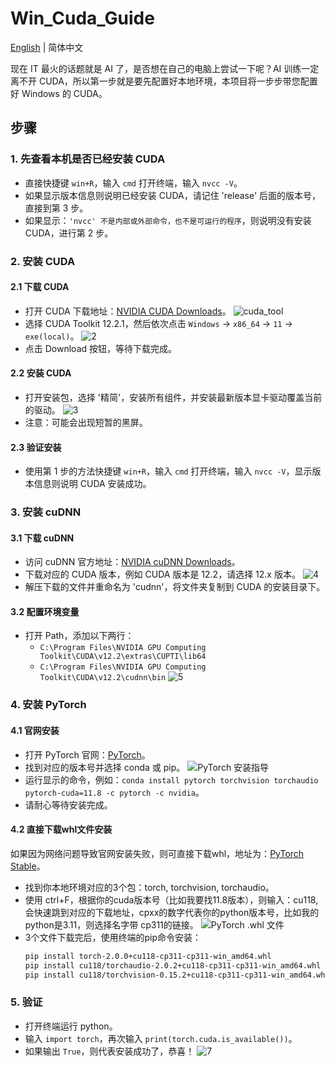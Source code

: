 # Win_Cuda_Guide

[English](README.md) | 简体中文

现在 IT 最火的话题就是 AI 了，是否想在自己的电脑上尝试一下呢？AI 训练一定离不开 CUDA，所以第一步就是要先配置好本地环境，本项目将一步步带您配置好 Windows 的 CUDA。

## 步骤

### 1. 先查看本机是否已经安装 CUDA
- 直接快捷键 `win+R`，输入 `cmd` 打开终端，输入 `nvcc -V`。
- 如果显示版本信息则说明已经安装 CUDA，请记住 'release' 后面的版本号，直接到第 3 步。
- 如果显示：`'nvcc' 不是内部或外部命令，也不是可运行的程序`，则说明没有安装 CUDA，进行第 2 步。

### 2. 安装 CUDA

#### 2.1 下载 CUDA
- 打开 CUDA 下载地址：[NVIDIA CUDA Downloads](https://developer.nvidia.com/cuda-downloads)。
![cuda_tool](https://github.com/Cola-Rex/Win_Cuda_Guide/assets/16102355/79c0b4fa-a71c-4368-9b78-b9236db8434f)
- 选择 CUDA Toolkit 12.2.1，然后依次点击 `Windows` -> `x86_64` -> `11` -> `exe(local)`。
![2](https://github.com/Cola-Rex/Win_Cuda_Guide/assets/16102355/840bd49a-dda0-4d2c-a3d0-ea677c322d07)
- 点击 Download 按钮，等待下载完成。

#### 2.2 安装 CUDA
- 打开安装包，选择 '精简'，安装所有组件，并安装最新版本显卡驱动覆盖当前的驱动。
![3](https://github.com/Cola-Rex/Win_Cuda_Guide/assets/16102355/f1a3a36e-c47d-49a3-847d-b151db250aad)
- 注意：可能会出现短暂的黑屏。

#### 2.3 验证安装
- 使用第 1 步的方法快捷键 `win+R`，输入 `cmd` 打开终端，输入 `nvcc -V`，显示版本信息则说明 CUDA 安装成功。

### 3. 安装 cuDNN

#### 3.1 下载 cuDNN
- 访问 cuDNN 官方地址：[NVIDIA cuDNN Downloads](https://developer.nvidia.com/rdp/cudnn-download)。
- 下载对应的 CUDA 版本，例如 CUDA 版本是 12.2，请选择 12.x 版本。
 ![4](https://github.com/Cola-Rex/Win_Cuda_Guide/assets/16102355/251ebcd9-9f3b-4590-9069-6bc9ff02792c)
- 解压下载的文件并重命名为 'cudnn'，将文件夹复制到 CUDA 的安装目录下。

#### 3.2 配置环境变量
- 打开 Path，添加以下两行：
  - `C:\Program Files\NVIDIA GPU Computing Toolkit\CUDA\v12.2\extras\CUPTI\lib64`
  - `C:\Program Files\NVIDIA GPU Computing Toolkit\CUDA\v12.2\cudnn\bin`
  ![5](https://github.com/Cola-Rex/Win_Cuda_Guide/assets/16102355/3e63f4fe-2a7f-40e9-9677-c6c0666f333a)

### 4. 安装 PyTorch

#### 4.1 官网安装
- 打开 PyTorch 官网：[PyTorch](https://pytorch.org/get-started/locally/)。
- 找到对应的版本号并选择 conda 或 pip。
  ![PyTorch 安装指导](https://github.com/Cola-Rex/Win_Cuda_Guide/assets/16102355/b723e808-f744-4f5c-b20c-699988d16795)
- 运行显示的命令，例如：`conda install pytorch torchvision torchaudio pytorch-cuda=11.8 -c pytorch -c nvidia`。
- 请耐心等待安装完成。

#### 4.2 直接下载whl文件安装
如果因为网络问题导致官网安装失败，则可直接下载whl，地址为：[PyTorch Stable](https://download.pytorch.org/whl/torch_stable.html)。
- 找到你本地环境对应的3个包：torch, torchvision, torchaudio。
- 使用 ctrl+F，根据你的cuda版本号（比如我要找11.8版本），则输入：cu118,会快速跳到对应的下载地址，cpxx的数字代表你的python版本号，比如我的python是3.11，则选择名字带 cp311的链接。
  ![PyTorch .whl 文件](https://github.com/Cola-Rex/Win_Cuda_Guide/assets/16102355/8546ae79-e8af-4190-a20b-d8937e091aac)
- 3个文件下载完后，使用终端的pip命令安装：
  ```bash
  pip install torch-2.0.0+cu118-cp311-cp311-win_amd64.whl
  pip install cu118/torchaudio-2.0.2+cu118-cp311-cp311-win_amd64.whl
  pip install cu118/torchvision-0.15.2+cu118-cp311-cp311-win_amd64.whl


### 5. 验证
- 打开终端运行 python。
- 输入 `import torch`，再次输入 `print(torch.cuda.is_available())`。
- 如果输出 `True`，则代表安装成功了，恭喜！
![7](https://github.com/Cola-Rex/Win_Cuda_Guide/assets/16102355/6d531ca8-5b96-41cc-bece-ad43280419e6)
